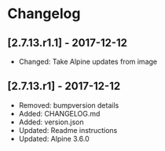 # Changelog

## [2.7.13.r1.1] - 2017-12-12

* Changed: Take Alpine updates from image

## [2.7.13.r1] - 2017-12-12

* Removed: bumpversion details
* Added: CHANGELOG.md
* Added: version.json
* Updated: Readme instructions
* Updated: Alpine 3.6.0
